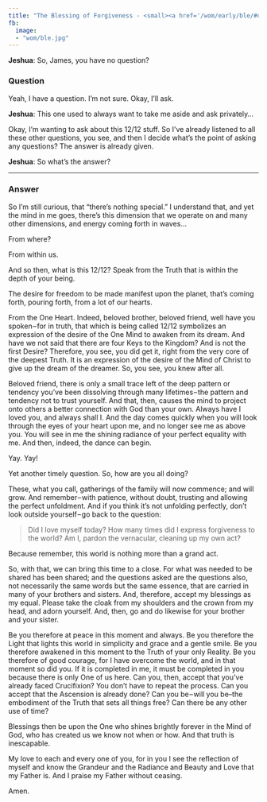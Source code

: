 ```yaml
---
title: "The Blessing of Forgiveness - <small><a href='/wom/early/ble/#question-four'>Question Four</small>"
fb:
  image:
  - "wom/ble.jpg"
---
```


**Jeshua**: So, James, you have no question?

### Question

Yeah, I have a question. I’m not sure. Okay, I’ll ask.

**Jeshua**: This one used to always want to take me aside and ask privately&hellip;

Okay, I’m wanting to ask about this 12/12 stuff. So I’ve already
listened to all these other questions, you see, and then I decide what’s
the point of asking any questions? The answer is already given.

**Jeshua**: So what’s the answer?

---

### Answer

So I’m still curious, that “there’s nothing special.” I understand that,
and yet the mind in me goes, there’s this dimension that we operate on
and many other dimensions, and energy coming forth in waves&hellip;

From where?

From within us.

And so then, what is this 12/12? Speak from the Truth that is within the depth of
your being.

The desire for freedom to be made manifest upon the planet, that’s
coming forth, pouring forth, from a lot of our hearts.

From the One Heart. Indeed, beloved brother, beloved friend, well have
you spoken &ndash; for in truth, that which is being called 12/12
symbolizes an expression of the desire of the One Mind to awaken from
its dream. And have we not said that there are four Keys to the Kingdom?
And is not the first Desire? Therefore, you see, you did get it, right
from the very core of the deepest Truth. It is an expression of the
desire of the Mind of Christ to give up the dream of the dreamer. So,
you see, you knew after all.

Beloved friend, there is only a small trace left of the deep pattern or
tendency you’ve been dissolving through many lifetimes &ndash; the
pattern and tendency not to trust yourself. And that, then, causes the
mind to project onto others a better connection with God than your own.
Always have I loved you, and always shall I. And the day comes quickly
when you will look through the eyes of your heart upon me, and no longer
see me as above you. You will see in me the shining radiance of your
perfect equality with me. And then, indeed, the dance can begin.

Yay. Yay!

Yet another timely question. So, how are you all doing?

These, what you call, gatherings of the family will now commence; and
will grow.  And remember &ndash; with patience, without doubt,
trusting and allowing the perfect unfoldment. And if you think it’s not
unfolding perfectly, don’t look outside yourself &ndash; go back
to the question:

> Did I love myself today? How many times did I express forgiveness to
> the world? Am I, pardon the vernacular, cleaning up my own act?

Because remember, this world is nothing more than a grand act.

So, with that, we can bring this time to a close. For what was needed to
be shared has been shared; and the questions asked are the questions
also, not necessarily the same words but the same essence, that are
carried in many of your brothers and sisters. And, therefore, accept my
blessings as my equal. Please take the cloak from my shoulders and the
crown from my head, and adorn yourself. And, then, go and do likewise
for your brother and your sister.

Be you therefore at peace in this moment and always. Be you therefore
the Light that lights this world in simplicity and grace and a gentle
smile. Be you therefore awakened in this moment to the Truth of your
only Reality. Be you therefore of good courage, for I have overcome the
world, and in that moment so did you. If it is completed in me, it must
be completed in you because there is only One of us here. Can you, then,
accept that you’ve already faced Crucifixion? You don’t have to repeat
the process.  Can you accept that the Ascension is already done? Can you
be &ndash; will you be–the embodiment of the Truth that sets all
things free? Can there be any other use of time?

Blessings then be upon the One who shines brightly forever in the Mind
of God, who has created us we know not when or how. And that truth is
inescapable.

My love to each and every one of you, for in you I see the reflection of
myself and know the Grandeur and the Radiance and Beauty and Love that
my Father is. And I praise my Father without ceasing.

Amen.

